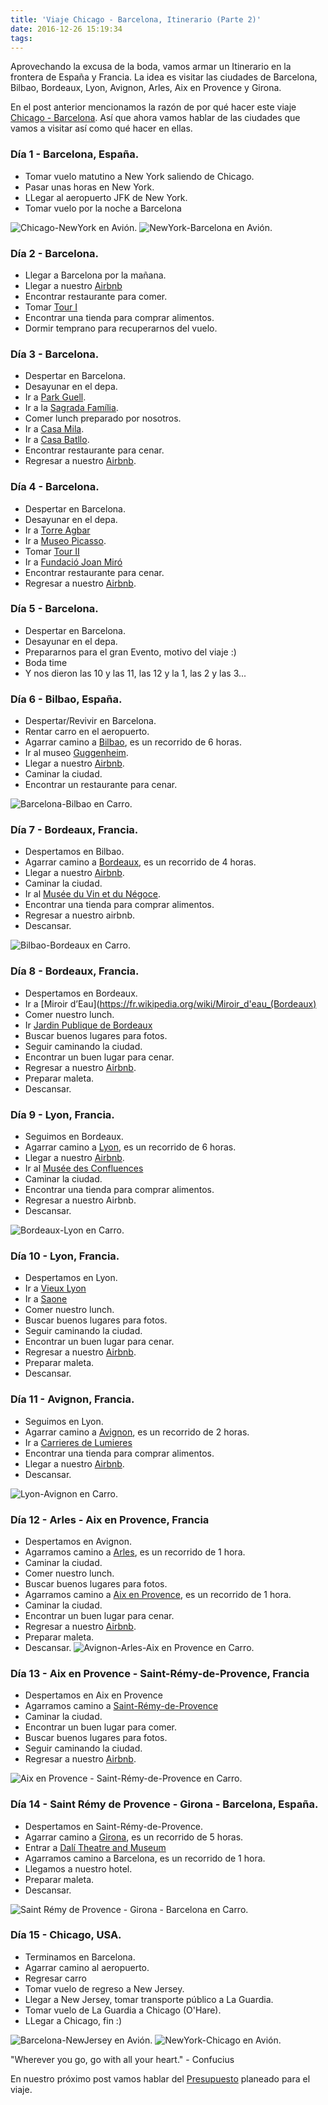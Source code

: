 ```yaml
---
title: 'Viaje Chicago - Barcelona, Itinerario (Parte 2)'
date: 2016-12-26 15:19:34
tags:
---
```

Aprovechando la excusa de la boda, vamos armar un Itinerario en la frontera de España y Francia. La idea es visitar las ciudades de Barcelona, Bilbao, Bordeaux, Lyon, Avignon, Arles, Aix en Provence y Girona.
<!-- more -->
En el post anterior mencionamos la razón de por qué hacer este viaje [Chicago - Barcelona](/Viaje-Chicago-Barcelona-Parte-1/). Así que ahora vamos hablar de las ciudades que vamos a visitar así como qué hacer en ellas.

### Día 1 - Barcelona, España.

- Tomar vuelo matutino a New York saliendo de Chicago.
- Pasar unas horas en New York.
- LLegar al aeropuerto JFK de New York.
- Tomar vuelo por la noche a Barcelona

![Chicago-NewYork en Avión.](/images/Chicago-NewYork-en-Avion.png)
![NewYork-Barcelona en Avión.](/images/NewYork-Barcelona-en-Avion.png)

### Día 2 - Barcelona.

- Llegar a Barcelona por la mañana.
- Llegar a nuestro [Airbnb](http://www.airbnb.com/c/jgarcia1933)
- Encontrar restaurante para comer.
- Tomar [Tour I](http://www.neweuropetours.eu/Barcelona/en/home?&Tour=6252)
- Encontrar una tienda para comprar alimentos.
- Dormir temprano para recuperarnos del vuelo.

### Día 3 - Barcelona.

- Despertar en Barcelona.
- Desayunar en el depa.
- Ir a [Park Guell](https://en.wikipedia.org/wiki/Park_G%C3%BCell).
- Ir a la [Sagrada Família](https://en.wikipedia.org/wiki/Sagrada_Fam%C3%ADlia).
- Comer lunch preparado por nosotros.
- Ir a [Casa Mila](https://en.wikipedia.org/wiki/Casa_Mil%C3%A0).
- Ir a [Casa Batllo](https://en.wikipedia.org/wiki/Casa_Batll%C3%B3).
- Encontrar restaurante para cenar.
- Regresar a nuestro [Airbnb](http://www.airbnb.com/c/jgarcia1933).

### Día 4 - Barcelona.

- Despertar en Barcelona.
- Desayunar en el depa.
- Ir a [Torre Agbar](https://en.wikipedia.org/wiki/Torre_Agbar)
- Ir a [Museo Picasso](https://en.wikipedia.org/wiki/Museu_Picasso).
- Tomar [Tour II](http://www.neweuropetours.eu/Barcelona/en/home?&Tour=10018)
- Ir a [Fundació Joan Miró](https://en.wikipedia.org/wiki/Fundaci%C3%B3_Joan_Mir%C3%B3)
- Encontrar restaurante para cenar.
- Regresar a nuestro [Airbnb](http://www.airbnb.com/c/jgarcia1933).

### Día 5 - Barcelona.

- Despertar en Barcelona.
- Desayunar en el depa.
- Prepararnos para el gran Evento, motivo del viaje :)
- Boda time
- Y nos dieron las 10 y las 11, las 12 y la 1, las 2 y las 3...

### Día 6 - Bilbao, España.

- Despertar/Revivir en Barcelona.
- Rentar carro en el aeropuerto.
- Agarrar camino a [Bilbao](https://en.wikipedia.org/wiki/Bilbao), es un recorrido de 6 horas.
- Ir al museo [Guggenheim](https://en.wikipedia.org/wiki/Guggenheim_Museum_Bilbao).
- Llegar a nuestro [Airbnb](http://www.airbnb.com/c/jgarcia1933).
- Caminar la ciudad.
- Encontrar un restaurante para cenar.

![Barcelona-Bilbao en Carro.](/images/Barcelona-Bilbao-en-carro.png)

### Día 7 - Bordeaux, Francia.

- Despertamos en Bilbao.
- Agarrar camino a [Bordeaux](https://en.wikipedia.org/wiki/Bordeaux), es un recorrido de 4 horas.
- Llegar a nuestro [Airbnb](http://www.airbnb.com/c/jgarcia1933).
- Caminar la ciudad.
- Ir al [Musée du Vin et du Négoce](https://fr.wikipedia.org/wiki/Mus%C3%A9e_de_la_vigne_et_du_vin).
- Encontrar una tienda para comprar alimentos.
- Regresar a nuestro airbnb.
- Descansar.

![Bilbao-Bordeaux en Carro.](/images/Bilbao-Bordeaux-en-carro.png)

### Día 8 - Bordeaux, Francia.

- Despertamos en Bordeaux.
- Ir a [Miroir d’Eau](https://fr.wikipedia.org/wiki/Miroir_d'eau_(Bordeaux)
- Comer nuestro lunch.
- Ir [Jardin Publique de Bordeaux](https://fr.wikipedia.org/wiki/Jardin_public_de_Bordeaux)
- Buscar buenos lugares para fotos.
- Seguir caminando la ciudad.
- Encontrar un buen lugar para cenar.
- Regresar a nuestro [Airbnb](http://www.airbnb.com/c/jgarcia1933).
- Preparar maleta.
- Descansar.

### Día 9 - Lyon, Francia.

- Seguimos en Bordeaux.
- Agarrar camino a [Lyon](https://en.wikipedia.org/wiki/Lyon), es un recorrido de 6 horas.
- Llegar a nuestro [Airbnb](http://www.airbnb.com/c/jgarcia1933).
- Ir al [Musée des Confluences](https://en.wikipedia.org/wiki/Mus%C3%A9e_des_Confluences)
- Caminar la ciudad.
- Encontrar una tienda para comprar alimentos.
- Regresar a nuestro Airbnb.
- Descansar.

![Bordeaux-Lyon en Carro.](/images/Bordeaux-Lyon-en-carro.png)

### Día 10 - Lyon, Francia.

- Despertamos en Lyon.
- Ir a [Vieux Lyon](https://en.wikipedia.org/wiki/Vieux_Lyon)
- Ir a [Saone](https://en.wikipedia.org/wiki/Sa%C3%B4ne)
- Comer nuestro lunch.
- Buscar buenos lugares para fotos.
- Seguir caminando la ciudad.
- Encontrar un buen lugar para cenar.
- Regresar a nuestro [Airbnb](http://www.airbnb.com/c/jgarcia1933).
- Preparar maleta.
- Descansar.

### Día 11 - Avignon, Francia.

- Seguimos en Lyon.
- Agarrar camino a [Avignon](https://en.wikipedia.org/wiki/Avignon), es un recorrido de 2 horas.
- Ir a [Carrieres de Lumieres](https://fr.wikipedia.org/wiki/Carri%C3%A8res_de_Lumi%C3%A8res)
- Encontrar una tienda para comprar alimentos.
- Llegar a nuestro [Airbnb](http://www.airbnb.com/c/jgarcia1933).
- Descansar.

![Lyon-Avignon en Carro.](/images/Lyon-Avignon-en-carro.png)

### Día 12 - Arles - Aix en Provence, Francia

- Despertamos en Avignon.
- Agarramos camino a [Arles](https://en.wikipedia.org/wiki/Arles), es un recorrido de 1 hora.
- Caminar la ciudad.
- Comer nuestro lunch.
- Buscar buenos lugares para fotos.
- Agarramos camino a [Aix en Provence](https://en.wikipedia.org/wiki/Aix-en-Provence), es un recorrido de 1 hora.
- Caminar la ciudad.
- Encontrar un buen lugar para cenar.
- Regresar a nuestro [Airbnb](http://www.airbnb.com/c/jgarcia1933).
- Preparar maleta.
- Descansar.
![Avignon-Arles-Aix en Provence en Carro.](/images/Avignon-Arles-AixEnProvence-en-carro.png)

### Día 13 - Aix en Provence - Saint-Rémy-de-Provence, Francia
 - Despertamos en Aix en Provence
 - Agarramos camino a [Saint-Rémy-de-Provence](https://en.wikipedia.org/wiki/Saint-R%C3%A9my-de-Provence)
- Caminar la ciudad.
- Encontrar un buen lugar para comer.
- Buscar buenos lugares para fotos.
- Seguir caminando la ciudad.
- Regresar a nuestro [Airbnb](http://www.airbnb.com/c/jgarcia1933).

![Aix en Provence - Saint-Rémy-de-Provence en Carro.](/images/AixenProvence-SaintRemy.png)

### Día 14 - Saint Rémy de Provence - Girona - Barcelona, España.

- Despertamos en Saint-Rémy-de-Provence.
- Agarrar camino a [Girona](https://en.wikipedia.org/wiki/Girona), es un recorrido de 5 horas.
- Entrar a [Dalí Theatre and Museum](https://en.wikipedia.org/wiki/Dal%C3%AD_Theatre_and_Museum)
- Agarramos camino a Barcelona, es un recorrido de 1 hora.
- Llegamos a nuestro hotel.
- Preparar maleta.
- Descansar.

![Saint Rémy de Provence - Girona - Barcelona en Carro.](/images/SaintRemy-Girona-Barcelona.png)

### Día 15 - Chicago, USA.

- Terminamos en Barcelona.
- Agarrar camino al aeropuerto.
- Regresar carro
- Tomar vuelo de regreso a New Jersey.
- Llegar a New Jersey, tomar transporte público a La Guardia.
- Tomar vuelo de La Guardia a Chicago (O'Hare).
- LLegar a Chicago, fin :)

![Barcelona-NewJersey en Avión.](/images/Barcelona-NewJersey-en-Avion.png)
![NewYork-Chicago en Avión.](/images/LaGuardia-NewYork-OHare-Chicago-Avion.png)

"Wherever you go, go with all your heart." - Confucius

En nuestro próximo post vamos hablar del [Presupuesto](/Viaje-Chicago-Barcelona-Presupuesto-Parte-3/) planeado para el viaje.
